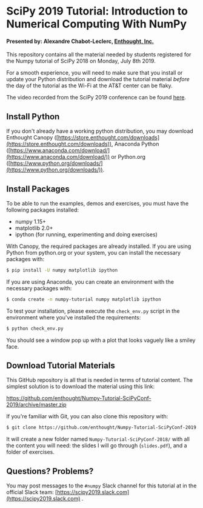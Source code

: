 # SciPy 2019 Tutorial: Introduction to Numerical Computing With NumPy

#### Presented by: Alexandre Chabot-Leclerc, [Enthought, Inc.](https://www.enthought.com)

This repository contains all the material needed by students registered for the Numpy tutorial of SciPy 2018 on Monday, July 8th 2019.

For a smooth experience, you will need to make sure that you install or update your Python distribution and download the tutorial material _before_ the day of the tutorial as the Wi-Fi at the AT&T center can be flaky.

The video recorded from the SciPy 2019 conference can be found [here](https://www.youtube.com/watch?v=ZB7BZMhfPgk).

## Install Python

If you don't already have a working python distribution, you may download Enthought Canopy ([https://store.enthought.com/downloads](https://store.enthought.com/downloads)), Anaconda Python ([https://www.anaconda.com/download/](https://www.anaconda.com/download/)) or Python.org ([https://www.python.org/downloads/](https://www.python.org/downloads/)).


## Install Packages

To be able to run the examples, demos and exercises, you must have the
following packages installed:

- numpy 1.15+
- matplotlib 2.0+
- ipython (for running, experimenting and doing exercises)

With Canopy, the required packages are already installed. If you are using Python from python.org or your system, you can install the necessary packages with:

```sh
$ pip install -U numpy matplotlib ipython
```

If you are using Anaconda, you can create an environment with the necessary packages with:

```sh
$ conda create -n numpy-tutorial numpy matplotlib ipython
```

To test your installation, please execute the `check_env.py` script in the environment where you've installed the requirements:

```sh
$ python check_env.py
```

You should see a window pop up with a plot that looks vaguely like a smiley face.

## Download Tutorial Materials

This GitHub repository is all that is needed in terms of tutorial content. The simplest solution is to download the material using this link:

https://github.com/enthought/Numpy-Tutorial-SciPyConf-2019/archive/master.zip

If you're familiar with Git, you can also clone this repository with:

```sh
$ git clone https://github.com/enthought/Numpy-Tutorial-SciPyConf-2019.git
```

It will create a new folder named `Numpy-Tutorial-SciPyConf-2018/` with all the content you will need: the slides I will go through (`slides.pdf`), and a folder of exercises.


## Questions? Problems?

You may post messages to the `#numpy` Slack channel for this tutorial at in the official Slack team: [https://scipy2019.slack.com](https://scipy2019.slack.com) .
